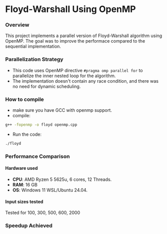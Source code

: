 # Floyd-Warshall Using OpenMP
### Overview
This project implements a parallel version of Floyd-Warshall algorithm using OpenMP. The goal was to improve the performace compared to the sequential implementation.
### Parallelization Strategy
- This code uses OpenMP directive `#pragma omp parallel for` to parallelize the inner nested loop for the algorithm.
- The implementation doesn't contain any race condition, and there was no need for dynamic scheduling.
### How to compile 
- make sure you have GCC with openmp support.
- compile:
```bash
g++ -fopenmp -o floyd openmp.cpp
```
- Run the code:
```bash
./floyd
```

### Performance Comparison
#### Hardware used
- **CPU**: AMD Ryzen 5 5625u, 6 cores, 12 Threads.
- **RAM**: 16 GB
- **OS**: Windows 11 WSL/Ubuntu 24.04.
#### Input sizes tested 
Tested for 100, 300, 500, 600, 2000

### Speedup Achieved
